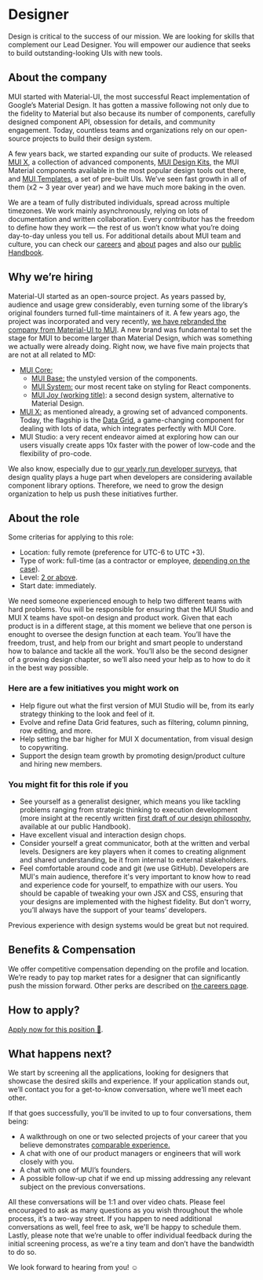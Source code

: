 # Designer

<p class="description">Design is critical to the success of our mission. We are looking for skills that complement our Lead Designer. You will empower our audience that seeks to build outstanding-looking UIs with new tools.</p>

## About the company

MUI started with Material-UI, the most successful React implementation of Google’s Material Design. It has gotten a massive following not only due to the fidelity to Material but also because its number of components, carefully designed component API, obsession for details, and community engagement. Today, countless teams and organizations rely on our open-source projects to build their design system.

A few years back, we started expanding our suite of products. We released [MUI X](/x), a collection of advanced components, [MUI Design Kits](/design-kits), the MUI Material components available in the most popular design tools out there, and [MUI Templates](/templates), a set of pre-built UIs. We’ve seen fast growth in all of them (x2 ~ 3 year over year) and we have much more baking in the oven.

We are a team of fully distributed individuals, spread across multiple timezones. We work mainly asynchronously, relying on lots of documentation and written collaboration. Every contributor has the freedom to define how they work — the rest of us won’t know what you’re doing day-to-day unless you tell us. For additional details about MUI team and culture, you can check our [careers](/careers) and [about](/about) pages and also our [public Handbook](https://www.notion.so/Handbook-f086d47e10794d5e839aef9dc67f324b).

## Why we’re hiring

Material-UI started as an open-source project. As years passed by, audience and usage grew considerably, even turning some of the library’s original founders turned full-time maintainers of it. A few years ago, the project was incorporated and very recently, [we have rebranded the company from Material-UI to MUI](/blog/material-ui-is-now-mui/). A new brand was fundamental to set the stage for MUI to become larger than Material Design, which was something we actually were already doing. Right now, we have five main projects that are not at all related to MD:

- [MUI Core:](/core)
  - [MUI Base:](/customization/unstyled-components/) the unstyled version of the components.
  - [MUI System:](/system/basics/) our most recent take on styling for React components.
  - [MUI Joy (working title)](https://github.com/mui-org/material-ui/discussions/29024): a second design system, alternative to Material Design.
- [MUI X:](/x) as mentioned already, a growing set of advanced components. Today, the flagship is the [Data Grid](/components/data-grid/), a game-changing component for dealing with lots of data, which integrates perfectly with MUI Core.
- MUI Studio: a very recent endeavor aimed at exploring how can our users visually create apps 10x faster with the power of low-code and the flexibility of pro-code.

We also know, especially due to [our yearly run developer surveys](/blog/2020-developer-survey-results/), that design quality plays a huge part when developers are considering available component library options. Therefore, we need to grow the design organization to help us push these initiatives further.

## About the role

Some criterias for applying to this role:

- Location: fully remote (preference for UTC-6 to UTC +3).
- Type of work: full-time (as a contractor or employee, [depending on the case](https://www.notion.so/Hiring-FAQ-64763b756ae44c37b47b081f98915501)).
- Level: [2 or above](https://docs.google.com/spreadsheets/d/18VvbVCNBRWu-QYPncBl5IWTXTOpD68UQsLsymBvfm88/edit#gid=0).
- Start date: immediately.

We need someone experienced enough to help two different teams with hard problems. You will be responsible for ensuring that the MUI Studio and MUI X teams have spot-on design and product work. Given that each product is in a different stage, at this moment we believe that one person is enought to oversee the design function at each team. You’ll have the freedom, trust, and help from our bright and smart people to understand how to balance and tackle all the work. You’ll also be the second designer of a growing design chapter, so we’ll also need your help as to how to do it in the best way possible.

### Here are a few initiatives you might work on

- Help figure out what the first version of MUI Studio will be, from its early strategy thinking to the look and feel of it.
- Evolve and refine Data Grid features, such as filtering, column pinning, row editing, and more.
- Help setting the bar higher for MUI X documentation, from visual design to copywriting.
- Support the design team growth by promoting design/product culture and hiring new members.

### You might fit for this role if you

- See yourself as a generalist designer, which means you like tackling problems ranging from strategic thinking to execution development (more insight at the recently written [first draft of our design philosophy](https://www.notion.so/Design-philosophy-bdbef60d6fad4134a43870df3e452ebc), available at our public Handbook).
- Have excellent visual and interaction design chops.
- Consider yourself a great communicator, both at the written and verbal levels. Designers are key players when it comes to creating alignment and shared understanding, be it from internal to external stakeholders.
- Feel comfortable around code and git (we use GitHub). Developers are MUI's main audience, therefore it's very important to know how to read and experience code for yourself, to empathize with our users. You should be capable of tweaking your own JSX and CSS, ensuring that your designs are implemented with the highest fidelity. But don't worry, you’ll always have the support of your teams’ developers.

Previous experience with design systems would be great but not required.

## Benefits & Compensation

We offer competitive compensation depending on the profile and location. We’re ready to pay top market rates for a designer that can significantly push the mission forward. Other perks are described on [the careers page](/careers).

## How to apply?

[Apply now for this position 📮](https://airtable.com/shrdqo1Z6srZXGcvh?prefill_Applying+for=Designer).

## What happens next?

We start by screening all the applications, looking for designers that showcase the desired skills and experience. If your application stands out, we’ll contact you for a get-to-know conversation, where we’ll meet each other.

If that goes successfully, you'll be invited to up to four conversations, them being:

- A walkthrough on one or two selected projects of your career that you believe demonstrates [comparable experience.](https://articles.uie.com/ux-hiring-lets-talk-about-comparable-experience/)
- A chat with one of our product managers or engineers that will work closely with you.
- A chat with one of MUI’s founders.
- A possible follow-up chat if we end up missing addressing any relevant subject on the previous conversations.

All these conversations will be 1:1 and over video chats. Please feel encouraged to ask as many questions as you wish throughout the whole process, it’s a two-way street. If you happen to need additional conversations as well, feel free to ask, we'll be happy to schedule them. Lastly, please note that we’re unable to offer individual feedback during the initial screening process, as we're a tiny team and don’t have the bandwidth to do so.

We look forward to hearing from you! ☺️
